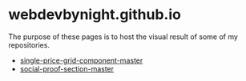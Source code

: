 # webdevbynight.github.io

The purpose of these pages is to host the visual result of some of my repositories.

- [single-price-grid-component-master](/single-price-grid-component-master/)
- [social-proof-section-master](/social-proof-section-master/)
